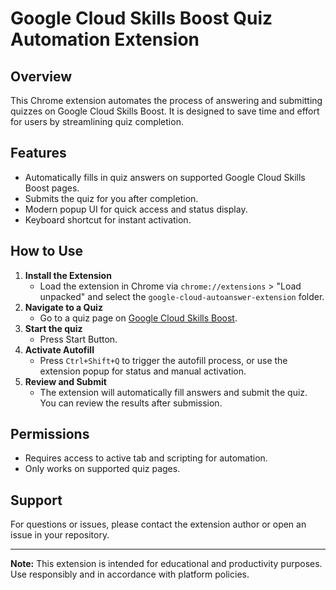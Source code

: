 # Google Cloud Skills Boost Quiz Automation Extension

## Overview
This Chrome extension automates the process of answering and submitting quizzes on Google Cloud Skills Boost. It is designed to save time and effort for users by streamlining quiz completion.

## Features
- Automatically fills in quiz answers on supported Google Cloud Skills Boost pages.
- Submits the quiz for you after completion.
- Modern popup UI for quick access and status display.
- Keyboard shortcut for instant activation.

## How to Use
1. **Install the Extension**
   - Load the extension in Chrome via `chrome://extensions` > "Load unpacked" and select the `google-cloud-autoanswer-extension` folder.
2. **Navigate to a Quiz**
   - Go to a quiz page on [Google Cloud Skills Boost](https://www.cloudskillsboost.google/).
3. **Start the quiz**
    - Press Start Button.
4. **Activate Autofill**
   - Press `Ctrl+Shift+Q` to trigger the autofill process, or use the extension popup for status and manual activation.
5. **Review and Submit**
   - The extension will automatically fill answers and submit the quiz. You can review the results after submission.

## Permissions
- Requires access to active tab and scripting for automation.
- Only works on supported quiz pages.

## Support
For questions or issues, please contact the extension author or open an issue in your repository.

---
**Note:** This extension is intended for educational and productivity purposes. Use responsibly and in accordance with platform policies.
